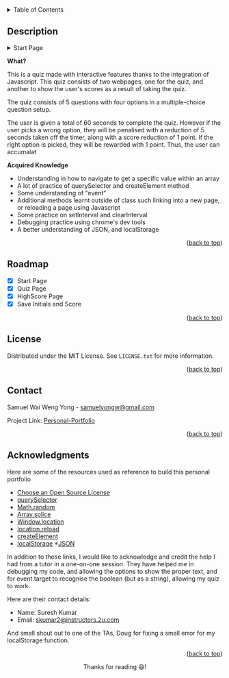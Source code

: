 # <Coding-Quiz>
<a name="readme-top"></a>

<!-- TABLE OF CONTENTS -->
<details>
  <summary>Table of Contents</summary>
  <ol>
    <li>
      <a href="#description">Description</a>
    </li>
    <li><a href="#roadmap">Roadmap</a></li>
    <li><a href="#license">License</a></li>
    <li><a href="#contact">Contact</a></li>
    <li><a href="#acknowledgments">Acknowledgments</a></li>
  </ol>
</details>



<!-- ABOUT THE PROJECT -->
## Description
<details> <summary>Start Page</summary>

![Desktop-view](assets/images/Quiz.png)
</details>

**What?**

This is a quiz made with interactive features thanks to the integration of Javascript. This quiz consists of two webpages, one for the quiz, and another to show the user's scores as a result of taking the quiz. 

The quiz consists of 5 questions with four options in a multiple-choice question setup.

The user is given a total of 60 seconds to complete the quiz. However if the user picks a wrong option, they will be penalised with a reduction of 5 seconds taken off the timer, along with a score reduction of 1 point. 
If the right option is picked, they will be rewarded with 1 point. Thus, the user can accumalat

**Acquired Knowledge**

- Understanding in how to navigate to get a specific value within an array
- A lot of practice of querySelector and createElement method
- Some understanding of "event" 
- Additional methods learnt outside of class such linking into a new page, or reloading a page using Javascript
- Some practice on setInterval and clearInterval
- Debugging practice using chrome's dev tools
- A better understanding of JSON, and localStorage

<p align="right">(<a href="#readme-top">back to top</a>)</p>


<!-- ROADMAP -->
## Roadmap
- [x] Start Page
- [x] Quiz Page
- [x] HighScore Page
- [x] Save Initials and Score

<p align="right">(<a href="#readme-top">back to top</a>)</p>


<!-- LICENSE -->
## License

Distributed under the MIT License. See `LICENSE.txt` for more information.

<p align="right">(<a href="#readme-top">back to top</a>)</p>


<!-- CONTACT -->
## Contact

Samuel Wai Weng Yong - <a href="mailto:samuelyongw@gmail.com"> samuelyongw@gmail.com </a>

Project Link: [Personal-Portfolio](https://github.com/KangaZero/kangazero.coding_quiz.io.git)

<p align="right">(<a href="#readme-top">back to top</a>)</p>


<!-- ACKNOWLEDGMENTS -->
## Acknowledgments

Here are some of the resources used as reference to build this personal portfolio

* [Choose an Open Source License](https://choosealicense.com)
* [querySelector](https://developer.mozilla.org/en-US/docs/Web/API/Document/querySelector)
* [Math.random](https://developer.mozilla.org/en-US/docs/Web/JavaScript/Reference/Global_Objects/Math/random)
* [Array.splice](https://developer.mozilla.org/en-US/docs/Web/JavaScript/Reference/Global_Objects/Array/splice)
* [Window.location](https://developer.mozilla.org/en-US/docs/Web/API/Window/location)
* [location.reload](https://developer.mozilla.org/en-US/docs/Web/API/Location/reload.)
* [createElement](https://developer.mozilla.org/en-US/docs/Web/API/Document/createElement)
* [localStorage](https://developer.mozilla.org/en-US/docs/Web/API/Window/localStorage)
*[JSON](https://www.json.org/json-en.html)


In addition to these links, I would like to acknowledge and credit the help I had from a tutor in a one-on-one session. They have helped me in debugging my code, and allowing the options to show the proper text, and for event.target to recognise the boolean (but as a string), allowing my quiz to work. 

Here are their contact details:
- Name: Suresh Kumar
- Email: <a href="mailto:skumar2@instructors.2u.com"> skumar2@instructors.2u.com </a>

And small shout out to one of the TAs, Doug for fixing a small error for my localStorage function. 

<p align="right">(<a href="#readme-top">back to top</a>)</p>


<p align="center">Thanks for reading 😄!</p>
